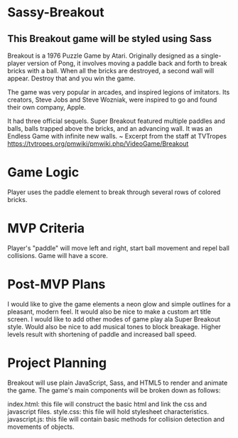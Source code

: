 # Sassy-Breakout
## This Breakout game will be styled using Sass

Breakout is a 1976 Puzzle Game by Atari. Originally designed as a single-player version of Pong, it involves moving a paddle back and forth to break bricks with a ball. When all the bricks are destroyed, a second wall will appear. Destroy that and you win the game.

The game was very popular in arcades, and inspired legions of imitators. Its creators, Steve Jobs and Steve Wozniak, were inspired to go and found their own company, Apple.

It had three official sequels. Super Breakout featured multiple paddles and balls, balls trapped above the bricks, and an advancing wall. It was an Endless Game with infinite new walls. 
    ~ Excerpt from the staff at TVTropes https://tvtropes.org/pmwiki/pmwiki.php/VideoGame/Breakout

# Game Logic
Player uses the paddle element to break through several rows of colored bricks.
# MVP Criteria
Player's "paddle" will move left and right, start ball movement and repel ball collisions. Game will have a score.

# Post-MVP Plans
I would like to give the game elements a neon glow and simple outlines for a pleasant, modern feel. It would also be nice to make a custom art title screen. I would like to add other modes of game play ala Super Breakout style. Would also be nice to add musical tones to block breakage. Higher levels result with shortening of paddle and increased ball speed.

# Project Planning
Breakout will use plain JavaScript, Sass, and HTML5 to render and animate the game. The game's main components will be broken down as follows:

index.html: this file will construct the basic html and link the css and javascript files.
style.css: this file will hold stylesheet characteristics.
javascript.js: this file will contain basic methods for collision detection and movements of objects. 
